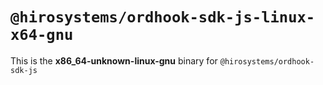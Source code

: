 # `@hirosystems/ordhook-sdk-js-linux-x64-gnu`

This is the **x86_64-unknown-linux-gnu** binary for `@hirosystems/ordhook-sdk-js`
